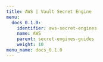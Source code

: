 ```yaml
---
title: AWS | Vault Secret Engine
menu:
  docs_0.1.0:
    identifier: aws-secret-engines
    name: AWS
    parent: secret-engines-guides
    weight: 10
menu_name: docs_0.1.0
---
```

